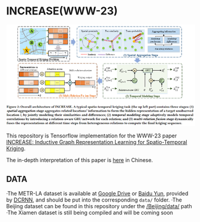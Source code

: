 # INCREASE(WWW-23)
![image](figure/INCREASE.png)

This repository is Tensorflow implementation for the WWW-23 paper [INCREASE: Inductive Graph Representation Learning for Spatio-Temporal Kriging](https://arxiv.org/abs/2302.02738).

The in-depth interpretation of this paper is [here](https://mp.weixin.qq.com/s/30xPLN2N9l_gw5l1OH6ADA) in Chinese.

## DATA
·The METR-LA dataset is available at [Google Drive](https://drive.google.com/open?id=10FOTa6HXPqX8Pf5WRoRwcFnW9BrNZEIX) or [Baidu Yun](https://pan.baidu.com/s/14Yy9isAIZYdU__OYEQGa_g), provided by [DCRNN](https://github.com/liyaguang/DCRNN), and should be put into the corresponding `data/` folder.
·The Beijing dataset can be found in this repository under the [/Beijing/data/](Beijing/data) path
·The Xiamen dataset is still being compiled and will be coming soon
